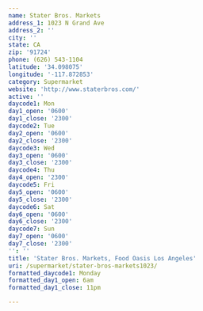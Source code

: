 ```yaml
---
name: Stater Bros. Markets
address_1: 1023 N Grand Ave
address_2: ''
city: ''
state: CA
zip: '91724'
phone: (626) 543-1104
latitude: '34.098075'
longitude: '-117.872853'
category: Supermarket
website: 'http://www.staterbros.com/'
active: ''
daycode1: Mon
day1_open: '0600'
day1_close: '2300'
daycode2: Tue
day2_open: '0600'
day2_close: '2300'
daycode3: Wed
day3_open: '0600'
day3_close: '2300'
daycode4: Thu
day4_open: '2300'
daycode5: Fri
day5_open: '0600'
day5_close: '2300'
daycode6: Sat
day6_open: '0600'
day6_close: '2300'
daycode7: Sun
day7_open: '0600'
day7_close: '2300'
'': ''
title: 'Stater Bros. Markets, Food Oasis Los Angeles'
uri: /supermarket/stater-bros-markets1023/
formatted_daycode1: Monday
formatted_day1_open: 6am
formatted_day1_close: 11pm

---
```

